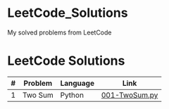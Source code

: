 # LeetCode_Solutions
My solved problems from LeetCode
# LeetCode Solutions

| # | Problem | Language | Link |
|---|---------|----------|------|
| 1 | Two Sum | Python | [001-TwoSum.py](two_sum.py) |

